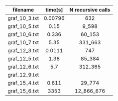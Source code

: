 |  **filename** |   **time[s]**  |    **N recursive calls**  |
|:-------------:|:--------------:| :------------------------:|
| graf_10_3.txt |     0.00796    |             632           |
| graf_10_5.txt |     0.15       |           9_598           |
| graf_10_6.txt |     0.336      |          60_153           |
| graf_10_7.txt |     5.35       |         331_663           |
| graf_12_3.txt |     0.0111     |             747           |
| graf_12_5.txt |     1.38       |          85_384           |
| graf_12_6.txt |     5.7        |         312_365           |
| graf_12_9.txt |                |                           |  
| graf_15_4.txt |     0.611      |          29_774           |
| graf_15_6.txt |     3353       |      12_866_676           |